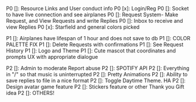 P0 []: Resource Links and User conduct info
P0 [x]: Login/Reg
P0 []: Socket to have live connection and see airplanes
P0 []: Request System- Make Request, and View Requests and write Replies
P0 []: Inbox to receive and view Replies
P0 [x]: Starfield and general colors picked

P1 []: Airplanes have lifespan of 1 hour and does not save to db
P1 []: COLOR PALETTE FIX
P1 []: Delete Requests with confirmations
P1 []: See Request History
P1 []: Logo and Theme
P1 []: Cute mascot that coordinates and prompts UX with appropriate dialogue

P2 []: Admin to moderate Report abuse
P2 []: SPOTIFY API
P2 []: Everything in "/" so that music is uninterrupted
P2 []: Pretty Animations
P2 []: Ability to save replies to file in a nice format
P2 []: Toggle Daytime Theme. HA
P2 []: Design avatar game feature
P2 []: Stickers feature or other Thank you Gift idea
P2 []: OTHERS!

